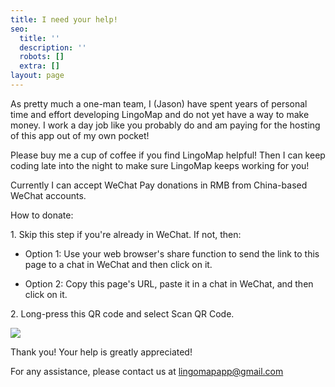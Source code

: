 ```yaml
---
title: I need your help!
seo:
  title: ''
  description: ''
  robots: []
  extra: []
layout: page
---
```

As pretty much a one-man team, I (Jason) have spent years of personal time and effort developing LingoMap and do not yet have a way to make money. I work a day job like you probably do and am paying for the hosting of this app out of my own pocket!

Please buy me a cup of coffee if you find LingoMap helpful! Then I can keep coding late into the night to make sure LingoMap keeps working for you!

Currently I can accept WeChat Pay donations in RMB from China-based WeChat accounts.

How to donate:

1\. Skip this step if you're already in WeChat. If not, then:

*   Option 1: Use your web browser's share function to send the link to this page to a chat in WeChat and then click on it.

*   Option 2: Copy this page's URL, paste it in a chat in WeChat, and then click on it.

2\. Long-press this QR code and select Scan QR Code.

![](/images/WechatPayMe-6ca3ed47.jpeg)

Thank you! Your help is greatly appreciated!

For any assistance, please contact us at lingomapapp@gmail.com
